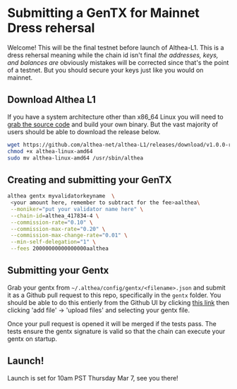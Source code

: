 # Submitting a GenTX for Mainnet Dress rehersal

Welcome! This will be the final testnet before launch of Althea-L1. This is a dress rehersal meaning while the chain id isn't final *the addresses, keys, and balances are* obviously mistakes will be corrected since that's the point of a testnet. But you should secure your keys just like you would on mainnet.

## Download Althea L1

If you have a system architecture other than x86_64 Linux you will need to [grab the source code](https://github.com/althea-net/althea-l1) and build your own binary. But the vast majority of users should be able to download the release below.

```bash
wget https://github.com/althea-net/althea-L1/releases/download/v1.0.0-rc1/althea-linux-amd64
chmod +x althea-linux-amd64
sudo mv althea-linux-amd64 /usr/sbin/althea
```

## Creating and submitting your GenTX

```bash
althea gentx myvalidatorkeyname  \
 <your amount here, remember to subtract for the fee>aalthea\
 --moniker="put your validator name here" \
 --chain-id=althea_417834-4 \
 --commission-rate="0.10" \
 --commission-max-rate="0.20" \
 --commission-max-change-rate="0.01" \
 --min-self-delegation="1" \
 --fees 20000000000000000aalthea
```

## Submitting your Gentx

Grab your gentx from `~/.althea/config/gentx/<filename>.json` and submit it as a Github pull request to this repo, specifically in the `gentx` folder. You should be able to do this entierly from the Github UI by clicking [this link](https://github.com/althea-net/althea-L1-docs/tree/main/gentxs) then clicking 'add file' -> 'upload files' and selecting your gentx file.

Once your pull request is opened it will be merged if the tests pass. The tests ensure the gentx signature is valid so that the chain can execute your gentx on startup.

## Launch!

Launch is set for 10am PST Thursday Mar 7, see you there!
